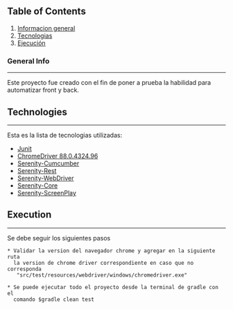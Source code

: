 ## Table of Contents
1. [Informacion general](general-info)
2. [Tecnologias](technologies)
3. [Ejecución](installation)
### General Info
***
Este proyecto fue creado con el fin de poner a prueba la habilidad para automatizar front
y back.

## Technologies
***
Esta es la lista de tecnologias utilizadas:
* [Junit](https://mvnrepository.com/artifact/junit/junit/4.12) 
* [ChromeDriver 88.0.4324.96](https://chromedriver.chromium.org/) 
* [Serenity-Cumcumber](https://mvnrepository.com/artifact/net.serenity-bdd/serenity-cucumber/)
* [Serenity-Rest](https://mvnrepository.com/artifact/net.serenity-bdd/serenity-cucumber/)
* [Serenity-WebDriver](https://mvnrepository.com/artifact/net.serenity-bdd/serenity-screenplay-webdriver/)
* [Serenity-Core](https://mvnrepository.com/artifact/net.serenity-bdd/serenity-core/)
* [Serenity-ScreenPlay](https://mvnrepository.com/artifact/net.serenity-bdd/serenity-screenplay/)
## Execution
***
Se debe seguir los siguientes pasos 
```
* Validar la version del navegador chrome y agregar en la siguiente ruta 
  la version de chrome driver correspondiente en caso que no corresponda
   "src/test/resources/webdriver/windows/chromedriver.exe"

* Se puede ejecutar todo el proyecto desde la terminal de gradle con el
  comando $gradle clean test


```
